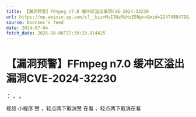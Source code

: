 ```yaml
---
title: 【漏洞预警】FFmpeg n7.0 缓冲区溢出漏洞CVE-2024-32230
url: https://mp.weixin.qq.com/s?__biz=MzI3NzMzNzE5Ng==&mid=2247488479&idx=1&sn=1214fe3b5fccc667d0cf9132d6040200
source: Doonsec's feed
date: 2024-07-04
fetch_date: 2025-10-06T17:39:29.814425
---
```


# 【漏洞预警】FFmpeg n7.0 缓冲区溢出漏洞CVE-2024-32230

：
，
。

视频
小程序
赞
，轻点两下取消赞
在看
，轻点两下取消在看